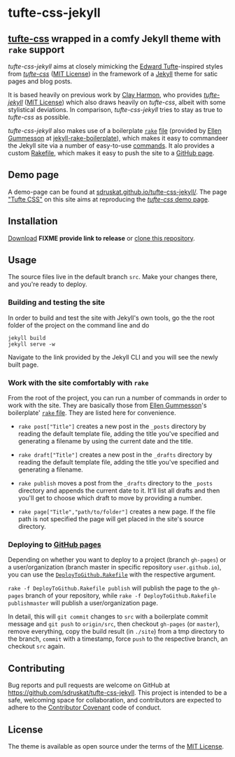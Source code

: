 # tufte-css-jekyll

## [tufte-css](https://github.com/edwardtufte/tufte-css) wrapped in a comfy Jekyll theme with `rake` support

*tufte-css-jekyll* aims at closely mimicking the [Edward Tufte](https://www.edwardtufte.com/tufte/)-inspired styles from [*tufte-css*](https://github.com/edwardtufte/tufte-css) ([MIT License](https://github.com/edwardtufte/tufte-css/blob/gh-pages/LICENSE)) in the framework of a [Jekyll](http://jekyllrb.com/) theme for satic pages and blog posts.

It is based heavily on previous work by [Clay Harmon](http://www.clayharmon.com/), who provides [*tufte-jekyll*](https://github.com/clayh53/tufte-jekyll) ([MIT License](https://github.com/clayh53/tufte-jekyll/blob/master/LICENSE)) which also draws heavily on *tufte-css*, albeit with some stylistical deviations. In comparison, *tufte-css-jekyll* tries to stay as true to *tufte-css* as possible.

*tufte-css-jekyll* also makes use of a boilerplate [`rake`](https://github.com/ruby/rake) [file](https://github.com/sdruskat/tufte-css-jekyll/blob/src/Rakefile) (provided by [Ellen Gummesson](http://ellengummesson.com/) at [jekyll-rake-boilerplate](https://github.com/gummesson/jekyll-rake-boilerplate)), which makes it easy to commandeer the Jekyll site via a number of easy-to-use [commands](#work-with-the-site-comfortably-with-rake). It alo provides a custom [Rakefile](https://github.com/sdruskat/tufte-css-jekyll/blob/src/DeployToGithub.Rakefile), which makes it easy to push the site to a [GitHub page](https://pages.github.com/).

## Demo page

A demo-page can be found at [sdruskat.github.io/tufte-css-jekyll/](https://sdruskat.github.io/tufte-css-jekyll/). The page ["Tufte CSS"](https://sdruskat.github.io/tufte-css-jekyll/page/) on this site aims at reproducing the [*tufte-css* demo page](https://edwardtufte.github.io/tufte-css/).

## Installation

[Download](https://github.com/sdruskat/tufte-css-jekyll/archive/src.zip) **FIXME provide link to release** or [clone this repository](https://github.com/sdruskat/tufte-css-jekyll.git).

## Usage

The source files live in the default branch `src`. Make your changes there, and you're ready to deploy.

### Building and testing the site

In order to build and test the site with Jekyll's own tools, go the the root folder of the project on the command line and do

```
jekyll build
jekyll serve -w
```

Navigate to the link provided by the Jekyll CLI and you will see the newly built page.

### Work with the site comfortably with `rake`

From the root of the project, you can run a number of commands in order to work with the site. They are basically those from [Ellen Gummesson](http://ellengummesson.com/)'s boilerplate' [`rake` file](https://github.com/gummesson/jekyll-rake-boilerplate). They are listed here for convenience.

- `rake post["Title"]` creates a new post in the `_posts` directory by reading the default template file, adding the title you've specified and generating a filename by using the current date and the title.

- `rake draft["Title"]` creates a new post in the `_drafts` directory by reading the default template file, adding the title you've specified and generating a filename.

- `rake publish` moves a post from the `_drafts` directory to the `_posts` directory and appends the current date to it. It'll list all drafts and then you'll get to choose which draft to move by providing a number.

- `rake page["Title","path/to/folder"]` creates a new page. If the file path is not specified the page will get placed in the site's source directory.

### Deploying to [GitHub pages](https://pages.github.com/)

Depending on whether you want to deploy to a project (branch `gh-pages`) or a user/organization (branch master in specific repository `user.github.io`), you can use the [`DeployToGithub.Rakefile`](https://github.com/sdruskat/tufte-css-jekyll/blob/src/DeployToGithub.Rakefile) with the respective argument.

`rake -f DeployToGithub.Rakefile publish` will publish the page to the `gh-pages` branch of your repository, while `rake -f DeployToGithub.Rakefile publishmaster` will publish a user/organization page.

In detail, this will `git commit` changes to `src` with a boilerplate commit message and `git push` to `origin/src`, then checkout `gh-pages` (or `master`), remove everything, copy the build result (in `./site`) from a tmp directory to the branch, `commit` with a timestamp, force `push` to the respective branch, an checkout `src` again.

## Contributing

Bug reports and pull requests are welcome on GitHub at https://github.com/sdruskat/tufte-css-jekyll. This project is intended to be a safe, welcoming space for collaboration, and contributors are expected to adhere to the [Contributor Covenant](http://contributor-covenant.org) code of conduct.

## License

The theme is available as open source under the terms of the [MIT License](http://opensource.org/licenses/MIT).

